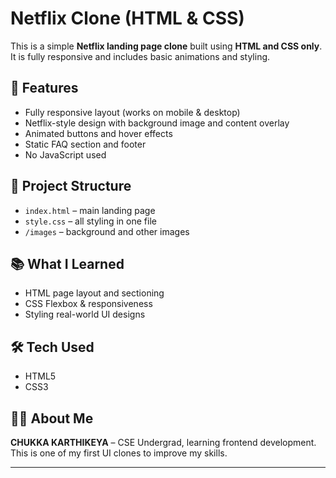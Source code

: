 # Netflix Clone (HTML & CSS)

This is a simple **Netflix landing page clone** built using **HTML and CSS only**.  
It is fully responsive and includes basic animations and styling.

## 🚀 Features

- Fully responsive layout (works on mobile & desktop)
- Netflix-style design with background image and content overlay
- Animated buttons and hover effects
- Static FAQ section and footer
- No JavaScript used

## 📁 Project Structure

- `index.html` – main landing page
- `style.css` – all styling in one file
- `/images` – background and other images



## 📚 What I Learned

- HTML page layout and sectioning
- CSS Flexbox & responsiveness
- Styling real-world UI designs

## 🛠 Tech Used

- HTML5  
- CSS3

## 🙋‍♂️ About Me

**CHUKKA KARTHIKEYA** – CSE Undergrad, learning frontend development.  
This is one of my first UI clones to improve my skills.

---

